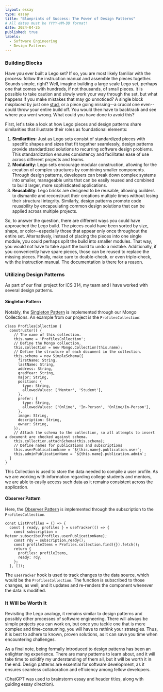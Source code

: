 ```yaml
---
layout: essay
type: essay
title: "Blueprints of Success: The Power of Design Patterns"
# All dates must be YYYY-MM-DD format!
date: 2024-04-25
published: true
labels:
  - Software Engineering
  - Design Patterns
---
```

### Building Blocks
Have you ever built a Lego set? If so, you are most likely familiar with the process: follow the instruction manual and assemble the pieces together. Sounds simple, right? Well, imagine building a large scale Lego set, perhaps one that comes with hundreds, if not thousands, of small pieces. It is possible to take caution and slowly work your way through the set, but what happens if you make mistakes that may go unnoticed? A single block misplaced by just one [stud](https://brickipedia.fandom.com/wiki/Stud#:~:text=Studs%20are%20small%2C%20cylindrical%20bumps,still%20bear%20the%20word%20LEGO), or a piece going missing--a crucial one even--could throw your entire build off. You would then have to backtrack and see where you went wrong. What could you have done to avoid this?

First, let's take a look at how Lego pieces and design patterns share similarities that illustrate their roles as foundational elements:
1. **Similarities**: Just as Lego sets consist of standardized pieces with specific shapes and sizes that fit together seamlessly, design patterns provide standardized solutions to recurring software design problems. This standardization ensures consistency and facilitates ease of use across different projects and teams.
2. **Modularity**: Lego sets encourage modular construction, allowing for the creation of complex structures by combining smaller components. Through design patterns, developers can break down complex systems into smaller, manageable units that can be easily reused and combined to build larger, more sophisticated applications.
3. **Reusability**: Lego bricks are designed to be reusable, allowing builders to dismantle and reconstruct their creations multiple times without losing their structural integrity. Similarly, design patterns promote code reusability by encapsulating common design solutions that can be applied across multiple projects.

So, to answer the question, there are different ways you could have approached the Lego build. The pieces could have been sorted by size, shape, or color--especially those that appear only once throughout the entire set. Alternatively, instead of placing the pieces into one single module, you could perhaps split the build into smaller modules. That way, you would not have to take apart the build to undo a mistake. Additionally, if you conveniently have spare pieces, those can be reused to replace the missing pieces. Finally, make sure to double-check, or even triple-check, with the instruction manual. The documentation is there for a reason.

### Utilizing Design Patterns
As part of our final project for ICS 314, my team and I have worked with several design patterns.

#### Singleton Pattern
Notably, the [Singleton Pattern](https://www.patterns.dev/vanilla/singleton-pattern) is implemented through our Mongo Collections. An example from our project is the `ProfilesCollection`: 

```
class ProfilesCollection {
  constructor() {
    // The name of this collection.
    this.name = 'ProfilesCollection';
    // Define the Mongo collection.
    this.collection = new Mongo.Collection(this.name);
    // Define the structure of each document in the collection.
    this.schema = new SimpleSchema({
      firstName: String,
      lastName: String,
      address: String,
      gradYear: String,
      major: String,
      position: {
        type: String,
        allowedValues: ['Mentor', 'Student'],
      },
      prefer: {
        type: String,
        allowedValues: ['Online', 'In-Person', 'Online/In-Person'],
      },
      image: String,
      description: String,
      owner: String,
    });
    // Attach the schema to the collection, so all attempts to insert a document are checked against schema.
    this.collection.attachSchema(this.schema);
    // Define names for publications and subscriptions
    this.userPublicationName = `${this.name}.publication.user`;
    this.adminPublicationName = `${this.name}.publication.admin`;
  }
}
```
This Collection is used to store the data needed to compile a user profile. As we are working with information regarding college students and mentors, we are able to easily access such data as it remains consistent across the application.


#### Observer Pattern
Here, the [Observer Pattern](https://www.patterns.dev/vanilla/observer-pattern) is implemented through the subscription to the `ProfilesCollection`.
```
const ListProfiles = () => {
  const { ready, profiles } = useTracker(() => {
    const subscription = Meteor.subscribe(Profiles.userPublicationName);
    const rdy = subscription.ready();
    const profileItems = Profiles.collection.find({}).fetch();
    return {
      profiles: profileItems,
      ready: rdy,
    };
  }, []);
```
The `useTracker` hook is used to track changes to the data source, which would be the `ProfilesCollection`. The function is subscribed to those changes, as well, and it updates and re-renders the component whenever the data is modified. 

### It Will be Worth It
Revisiting the Lego analogy, it remains similar to design patterns and possibly other processes of software engineering. There will always be simple projects you can work on, but once you tackle one that is more complex and time-consuming, you will have to rethink your strategies. Thus, it is best to adhere to known, proven solutions, as it can save you time when encountering challenges.

As a final note, being formally introduced to design patterns has been an enlightening experience. There are many patterns to learn about, and it will take time to solidify my understanding of them all, but it will be worth it in the end. Design patterns are essential for software development, as it ensures seamless collaboration and efficiency among fellow developers.

(ChatGPT was used to brainstorm essay and header titles, along with guiding essay direction).